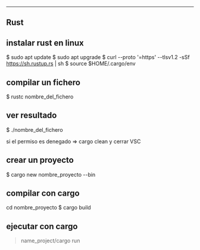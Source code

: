 -----------------
Rust
-----------------

instalar rust en linux
-------------------------------
$ sudo apt update 
$ sudo apt upgrade 
$ curl --proto '=https' --tlsv1.2 -sSf https://sh.rustup.rs | sh 
$ source $HOME/.cargo/env 

compilar un fichero
--------------------
$ rustc nombre_del_fichero

ver resultado
--------------------------
$ ./nombre_del_fichero

si el permiso es denegado => cargo clean y cerrar VSC

crear un proyecto
-----------------------------
$ cargo new nombre_proyecto --bin

compilar con cargo
----------------------
cd nombre_proyecto
$ cargo build

ejecutar con cargo
----------------------
>name_project/cargo run

